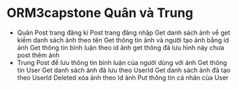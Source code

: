 # ORM3capstone Quân và Trung 
+ Quân 
Post trang đăng kí
Post trang đăng nhập 
Get danh sách ảnh về 
get kiếm danh sách ảnh theo tên
Get thông tin ảnh và người tạo ảnh bằng id ảnh 
Get thông tin bình luận theo id ảnh 
get thông đã lưu hình này chưa 
post thêm ảnh 
+ Trung 
Post để lưu thông tin bình luận của người dùng với ảnh 
Get thông tin User
Get danh sách ảnh đã lưu theo UserId
Get danh sách ảnh đã tạo theo UserId
Deleted xóa ảnh theo Id ảnh
Put thông tin cá nhân của User




